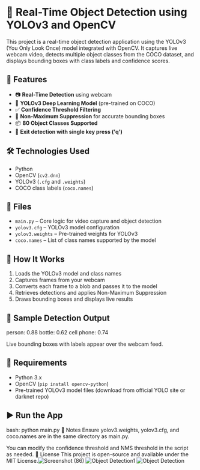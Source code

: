 # 🧠 Real-Time Object Detection using YOLOv3 and OpenCV

This project is a real-time object detection application using the YOLOv3 (You Only Look Once) model integrated with OpenCV. It captures live webcam video, detects multiple object classes from the COCO dataset, and displays bounding boxes with class labels and confidence scores.

## 🚀 Features

- 📷 **Real-Time Detection** using webcam
- 🎯 **YOLOv3 Deep Learning Model** (pre-trained on COCO)
- ✅ **Confidence Threshold Filtering**
- 🧠 **Non-Maximum Suppression** for accurate bounding boxes
- 📦 **80 Object Classes Supported**
- 🛑 **Exit detection with single key press ('q')**

## 🛠 Technologies Used

- Python
- OpenCV (`cv2.dnn`)
- YOLOv3 (`.cfg` and `.weights`)
- COCO class labels (`coco.names`)

## 📁 Files

- `main.py` – Core logic for video capture and object detection
- `yolov3.cfg` – YOLOv3 model configuration
- `yolov3.weights` – Pre-trained weights for YOLOv3
- `coco.names` – List of class names supported by the model

## 🧪 How It Works

1. Loads the YOLOv3 model and class names
2. Captures frames from your webcam
3. Converts each frame to a blob and passes it to the model
4. Retrieves detections and applies Non-Maximum Suppression
5. Draws bounding boxes and displays live results

## 📸 Sample Detection Output
person: 0.88
bottle: 0.62
cell phone: 0.74

Live bounding boxes with labels appear over the webcam feed.

## 🧾 Requirements

- Python 3.x
- OpenCV (`pip install opencv-python`)
- Pre-trained YOLOv3 model files (download from official YOLO site or darknet repo)

## ▶️ Run the App

bash:
python main.py
📌 Notes
Ensure yolov3.weights, yolov3.cfg, and coco.names are in the same directory as main.py.

You can modify the confidence threshold and NMS threshold in the script as needed.
📂 License
This project is open-source and available under the MIT License.![Screenshot (86)](https://github.com/user-attachments/assets/4096c432-f3ba-4093-ac39-7ca520d8bf6e)
![Object Detection1](https://github.com/user-attachments/assets/297a80bc-d53b-4f22-86b7-d6c331de653a)
![Object Detection](https://github.com/user-attachments/assets/ffbe3f90-af22-4d7a-80e4-5da41b0591a6)
